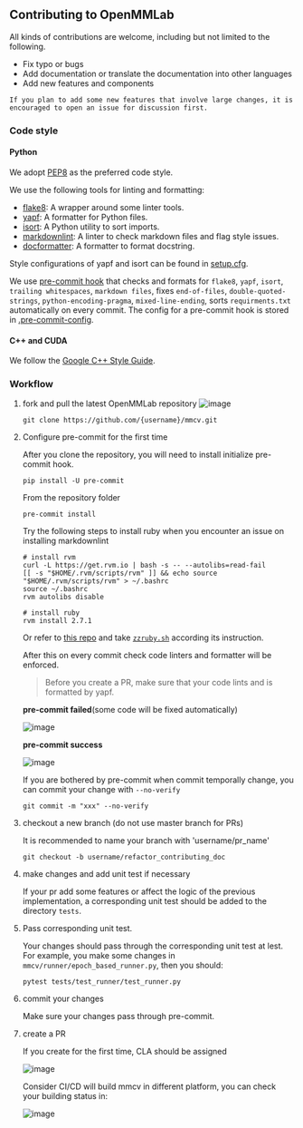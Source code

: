 ## Contributing to OpenMMLab

All kinds of contributions are welcome, including but not limited to the following.

- Fix typo or bugs
- Add documentation or translate the documentation into other languages
- Add new features and components

```{note}
If you plan to add some new features that involve large changes, it is encouraged to open an issue for discussion first.
```
### Code style

#### Python

We adopt [PEP8](https://www.python.org/dev/peps/pep-0008/) as the preferred code style.

We use the following tools for linting and formatting:

- [flake8](http://flake8.pycqa.org/en/latest/): A wrapper around some linter tools.
- [yapf](https://github.com/google/yapf): A formatter for Python files.
- [isort](https://github.com/timothycrosley/isort): A Python utility to sort imports.
- [markdownlint](https://github.com/markdownlint/markdownlint): A linter to check markdown files and flag style issues.
- [docformatter](https://github.com/myint/docformatter): A formatter to format docstring.

Style configurations of yapf and isort can be found in [setup.cfg](./setup.cfg).

We use [pre-commit hook](https://pre-commit.com/) that checks and formats for `flake8`, `yapf`, `isort`, `trailing whitespaces`, `markdown files`,
fixes `end-of-files`, `double-quoted-strings`, `python-encoding-pragma`, `mixed-line-ending`, sorts `requirments.txt` automatically on every commit.
The config for a pre-commit hook is stored in [.pre-commit-config](./.pre-commit-config.yaml).
#### C++ and CUDA

We follow the [Google C++ Style Guide](https://google.github.io/styleguide/cppguide.html).

### Workflow

1. fork and pull the latest OpenMMLab repository
![image](https://user-images.githubusercontent.com/57566630/167305749-43c7f4e9-449b-4e98-ade5-0c9276d5c9ce.png)

    ```shell
    git clone https://github.com/{username}/mmcv.git
    ```

2. Configure pre-commit for the first time

    After you clone the repository, you will need to install initialize pre-commit hook.

    ```shell
    pip install -U pre-commit
    ```

    From the repository folder

    ```shell
    pre-commit install
    ```

    Try the following steps to install ruby when you encounter an issue on installing markdownlint

    ```shell
    # install rvm
    curl -L https://get.rvm.io | bash -s -- --autolibs=read-fail
    [[ -s "$HOME/.rvm/scripts/rvm" ]] && echo source "$HOME/.rvm/scripts/rvm" > ~/.bashrc
    source ~/.bashrc
    rvm autolibs disable

    # install ruby
    rvm install 2.7.1
    ```

    Or refer to [this repo](https://github.com/innerlee/setup) and take [`zzruby.sh`](https://github.com/innerlee/setup/blob/master/zzruby.sh) according its instruction.

    After this on every commit check code linters and formatter will be enforced.

    >Before you create a PR, make sure that your code lints and is formatted by yapf.

    **pre-commit failed**(some code will be fixed automatically)

    ![image](https://user-images.githubusercontent.com/57566630/167306461-3cb3b5bf-d9b3-4d5a-9c0a-34cfded8dbbc.png)

    **pre-commit success**

    ![image](https://user-images.githubusercontent.com/57566630/167306496-d2b8daf7-d72c-4129-a0e8-175f8a32cc47.png)

    If you are bothered by pre-commit when commit temporally change, you can commit your change with `--no-verify`

    ```shell
    git commit -m "xxx" --no-verify
    ```

3. checkout a new branch (do not use master branch for PRs)

    It is recommended to name your branch with 'username/pr_name'

    ```shell
    git checkout -b username/refactor_contributing_doc
    ```

4. make changes and add unit test if necessary

    If your pr add some features or affect the logic of the previous implementation, a corresponding unit test should be added to the directory `tests`.

5. Pass corresponding unit test.

    Your changes should pass through the corresponding unit test at lest. For example, you make some changes in `mmcv/runner/epoch_based_runner.py`, then you should:

    ```shell
    pytest tests/test_runner/test_runner.py
    ```


6. commit your changes

    Make sure your changes pass through pre-commit.

7. create a PR

    If you create for the first time, CLA should be assigned

    ![image](https://user-images.githubusercontent.com/57566630/167307569-a794b967-6e28-4eac-a942-00deb657815f.png)

    Consider CI/CD will build mmcv in different platform, you can check your building status in:

    ![image](https://user-images.githubusercontent.com/57566630/167307490-f9ebf9fa-63c0-4d83-8ba1-081ea169eb3a.png)
